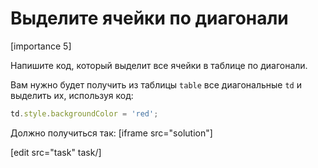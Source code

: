 # Выделите ячейки по диагонали

[importance 5]

Напишите код, который выделит все ячейки в таблице по диагонали.

Вам нужно будет получить из таблицы `table` все диагональные `td` и выделить их, используя код:

```js
td.style.backgroundColor = 'red';
```

Должно получиться так:
[iframe src="solution"]

[edit src="task" task/]
